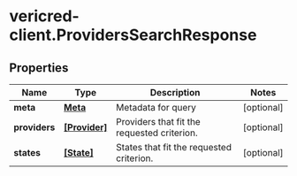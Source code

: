 # vericred-client.ProvidersSearchResponse

## Properties
Name | Type | Description | Notes
------------ | ------------- | ------------- | -------------
**meta** | [**Meta**](Meta.md) | Metadata for query | [optional] 
**providers** | [**[Provider]**](Provider.md) | Providers that fit the requested criterion. | [optional] 
**states** | [**[State]**](State.md) | States that fit the requested criterion. | [optional] 


